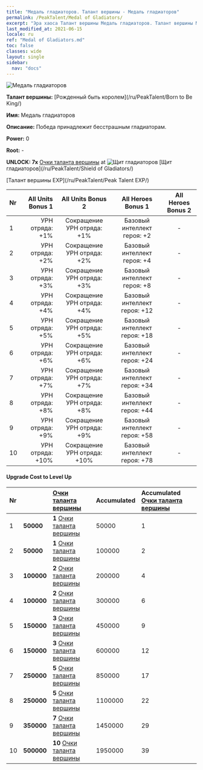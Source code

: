 ```yaml
---
title: "Медаль гладиаторов. Талант вершины - Медаль гладиаторов"
permalink: /PeakTalent/Medal of Gladiators/
excerpt: "Эра хаоса Талант вершины Медаль гладиаторов. Талант вершины Медаль гладиаторов. Медаль гладиаторов"
last_modified_at: 2021-06-15
locale: ru
ref: "Medal of Gladiators.md"
toc: false
classes: wide
layout: single
sidebar:
  nav: "docs"
---
```


  ![Медаль гладиаторов](/images/pt/talent_4103.png)

  **Талант вершины:** [Рожденный быть королем](/ru/PeakTalent/Born to Be King/)

  **Имя:** Медаль гладиаторов

  **Описание:** Победа принадлежит бесстрашным гладиаторам.

  **Power:** 0

  **Root:** -

  **UNLOCK: 7x** [Очки таланта вершины](/ItemsRU/con_934/) at ![Щит гладиаторов](/images/pt/talent_4102.png) [Щит гладиаторов](/ru/PeakTalent/Shield of Gladiators/)

  [Талант вершины EXP](/ru/PeakTalent/Peak Talent EXP/)

  | Nr | All Units Bonus 1 | All Units Bonus 2 | All Heroes Bonus 1 | All Heroes Bonus 2 |
  |:---|--------------:|:-------------:|:-------------:|:-------------:|
  | 1 | УРН отряда: +1% | Сокращение УРН отряда: +1% | Базовый интеллект героя: +2 | - |
  | 2 | УРН отряда: +2% | Сокращение УРН отряда: +2% | Базовый интеллект героя: +4 | - |
  | 3 | УРН отряда: +3% | Сокращение УРН отряда: +3% | Базовый интеллект героя: +8 | - |
  | 4 | УРН отряда: +4% | Сокращение УРН отряда: +4% | Базовый интеллект героя: +12 | - |
  | 5 | УРН отряда: +5% | Сокращение УРН отряда: +5% | Базовый интеллект героя: +18 | - |
  | 6 | УРН отряда: +6% | Сокращение УРН отряда: +6% | Базовый интеллект героя: +24 | - |
  | 7 | УРН отряда: +7% | Сокращение УРН отряда: +7% | Базовый интеллект героя: +34 | - |
  | 8 | УРН отряда: +8% | Сокращение УРН отряда: +8% | Базовый интеллект героя: +44 | - |
  | 9 | УРН отряда: +9% | Сокращение УРН отряда: +9% | Базовый интеллект героя: +58 | - |
  | 10 | УРН отряда: +10% | Сокращение УРН отряда: +10% | Базовый интеллект героя: +78 | - |


#### Upgrade Cost to Level Up

  | Nr | <i class="fas fa-coins"/> | [Очки таланта вершины](/ItemsRU/con_934/) | Accumulated <i class="fas fa-coins"/> | Accumulated [Очки таланта вершины](/ItemsRU/con_934/) |
  |:---|:--------------|:-------------|:-------------|:-------------|
  | 1 | **50000** | **1** [Очки таланта вершины](/ItemsRU/con_934/) | 50000 | 1 |
  | 2 | **50000** | **1** [Очки таланта вершины](/ItemsRU/con_934/) | 100000 | 2 |
  | 3 | **100000** | **2** [Очки таланта вершины](/ItemsRU/con_934/) | 200000 | 4 |
  | 4 | **100000** | **2** [Очки таланта вершины](/ItemsRU/con_934/) | 300000 | 6 |
  | 5 | **150000** | **3** [Очки таланта вершины](/ItemsRU/con_934/) | 450000 | 9 |
  | 6 | **150000** | **3** [Очки таланта вершины](/ItemsRU/con_934/) | 600000 | 12 |
  | 7 | **250000** | **5** [Очки таланта вершины](/ItemsRU/con_934/) | 850000 | 17 |
  | 8 | **250000** | **5** [Очки таланта вершины](/ItemsRU/con_934/) | 1100000 | 22 |
  | 9 | **350000** | **7** [Очки таланта вершины](/ItemsRU/con_934/) | 1450000 | 29 |
  | 10 | **500000** | **10** [Очки таланта вершины](/ItemsRU/con_934/) | 1950000 | 39 |
